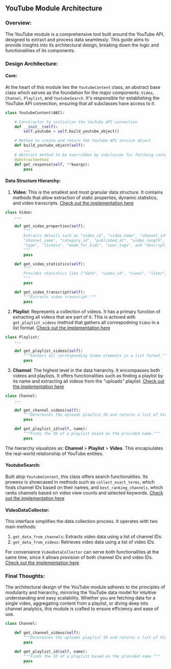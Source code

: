 ## YouTube Module Architecture

### Overview:
The YouTube module is a comprehensive tool built around the YouTube API, designed to extract and process data seamlessly. This guide aims to provide insights into its architectural design, breaking down the logic and functionalities of its components.

### Design Architecture:

#### Core:
At the heart of this module lies the `YoutubeContent` class, an abstract base class which serves as the foundation for the major components: `Video`, `Channel`, `Playlist`, and `YoutubeSearch`. It's responsible for establishing the YouTube API connection, ensuring that all subclasses have access to it.

```python
class YoutubeContent(ABC):

    # Constructor to initialize the YouTube API connection
    def __init__(self):        
        self.youtube = self.build_youtube_object()

    # Method to create and return the YouTube API service object
    def build_youtube_object(self):
        ...
    # Abstract method to be overridden by subclasses for fetching content
    @abstractmethod
    def get_response(self, **kwargs):
        pass
```

#### Data Structure Hierarchy:
1. **Video**: This is the smallest and most granular data structure. It contains methods that allow extraction of static properties, dynamic statistics, and video transcripts.
[Check out the implementation here](./youtube/video.py)
```python
class Video:
    ...

    def get_video_properties(self):
        """
        Extracts details such as "video_id", "video_name", "channel_id", 
        "channel_name", "category_id", "published_at", "video_length", 
        "type", "license", "made_for_kids", "user_tags", and "description".
        """
        pass

    def get_video_statistics(self):
        """
        Provides statistics like ["date", "video_id", "views", "likes", "comments"].
        """
        pass

    def get_video_transcript(self):
        """Extracts video transcript."""
        pass
```
2. **Playlist**: Represents a collection of videos. It has a primary function of extracting all videos that are part of it. This is achived with `get_playlist_videos` method that gathers all correspodning `Video` in a list format. [Check out the implementation here](./youtube/playlist.py)
```python
class Playlist:
    ...

    def get_playlist_videos(self):
        """Gathers all corresponding Video elements in a list format."""
        pass
```
3. **Channel**: The highest level in the data hierarchy. It encompasses both videos and playlists. It offers functionalities such as finding a playlist by its name and extracting all videos from the "uploads" playlist. [Check out the implementation here](./youtube/channel.py)
```python
class Channel:
    ...
    
    def get_channel_videos(self):
        """Determines the uploads playlist ID and returns a list of Video elements."""
        pass

    def get_playlist_id(self, name):
        """Finds the ID of a playlist based on the provided name."""
        pass
```

The hierarchy visualizes as: **Channel** > **Playlist** > **Video**. This encapsulates the real-world relationship of YouTube entities.

#### **YoutubeSearch**:
Built atop `YoutubeContent`, this class offers search functionalities. Its prowess is showcased in methods such as `collect_exact_terms`, which finds channel IDs based on their names, and `best_ranking_channels`, which ranks channels based on video view counts and selected keywords. [Check out the implementation here](./youtube/search.py)

#### **VideoDataCollector**:
This interface simplifies the data collection process. It operates with two main methods:
1. `get_data_from_channels`: Extracts video data using a list of channel IDs.
2. `get_data_from_videos`: Retrieves video data using a list of video IDs.

For conveniance `VideoDataCollector` can serve both functionalities at the same time, since it allows provision of both channel IDs and video IDs. </br>
[Check out the implementation here](./youtube/video_data_collector.py)

### Final Thoughts:
The architectural design of the YouTube module adheres to the principles of modularity and hierarchy, mirroring the YouTube data model for intuitive understanding and easy scalability. Whether you are fetching data for a single video, aggregating content from a playlist, or diving deep into channel analytics, this module is crafted to ensure efficiency and ease of use.



```python
class Channel:

    def get_channel_videos(self):
        """Determines the uploads playlist ID and returns a list of Video elements."""
        pass

    def get_playlist_id(self, name):
        """Finds the ID of a playlist based on the provided name."""
        pass
```

